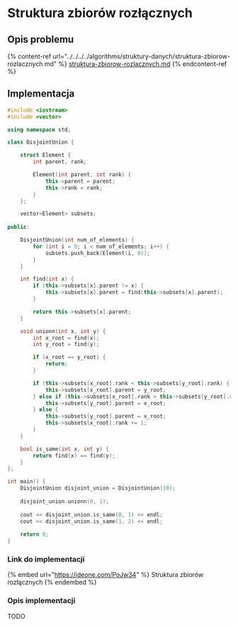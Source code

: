 # Struktura zbiorów rozłącznych

## Opis problemu

{% content-ref url="../../../../algorithms/struktury-danych/struktura-zbiorow-rozlacznych.md" %}
[struktura-zbiorow-rozlacznych.md](../../../../algorithms/struktury-danych/struktura-zbiorow-rozlacznych.md)
{% endcontent-ref %}

## Implementacja

```cpp
#include <iostream>
#include <vector>

using namespace std;

class DisjointUnion {

    struct Element {
        int parent, rank;

        Element(int parent, int rank) {
            this->parent = parent;
            this->rank = rank;
        }
    };

    vector<Element> subsets;
    
public:

    DisjointUnion(int num_of_elements) {
        for (int i = 0; i < num_of_elements; i++) {
            subsets.push_back(Element(i, 0));
        }
    }

    int find(int x) {
        if (this->subsets[x].parent != x) {
            this->subsets[x].parent = find(this->subsets[x].parent);
        }

        return this->subsets[x].parent;
    }

    void unionn(int x, int y) {
        int x_root = find(x);
        int y_root = find(y);

        if (x_root == y_root) {
            return;
        }

        if (this->subsets[x_root].rank < this->subsets[y_root].rank) {
            this->subsets[x_root].parent = y_root;
        } else if (this->subsets[x_root].rank > this->subsets[y_root].rank) {
            this->subsets[y_root].parent = x_root;
        } else {
            this->subsets[y_root].parent = x_root;
            this->subsets[x_root].rank += 1;
        }
    }

    bool is_same(int x, int y) {
        return find(x) == find(y);
    }
};

int main() {
    DisjointUnion disjoint_union = DisjointUnion(10);
    
    disjoint_union.unionn(0, 1);
    
    cout << disjoint_union.is_same(0, 1) << endl;
    cout << disjoint_union.is_same(1, 2) << endl;
    
    return 0;
}
```

### Link do implementacji

{% embed url="https://ideone.com/PoJw34" %}
Struktura zbiorów rozłącznych
{% endembed %}

### Opis implementacji

TODO

